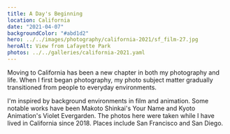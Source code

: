 ```yaml
---
title: A Day's Beginning
location: California
date: "2021-04-07"
backgroundColor: "#abd1d2"
hero: ../../images/photography/california-2021/sf_film-27.jpg
heroAlt: View from Lafayette Park
photos: ../../galleries/california-2021.yaml
---
```


Moving to California has been a new chapter in both my photography and life. When I first began
photography, my photo subject matter gradually transitioned from people to everyday
environments.


I'm inspired by background environments in film and animation. Some notable works have been
Makoto Shinkai's Your Name and Kyoto Animation's Violet Evergarden. The photos here were taken
while I have lived in California since 2018. Places include San Francisco and San Diego.
